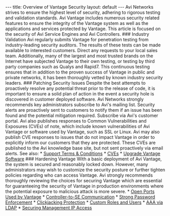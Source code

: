 <html>
 <head></head>
 <body>
  --- title: Overview of Vantage Security layout: default --- Avi Networks strives to ensure the highest level of security, adhering to rigorous testing and validation standards. Avi Vantage includes numerous security related features to ensure the integrity of the Vantage system as well as the applications and services protected by Vantage. This article is focused on the security of Avi Service Engines and Avi Controllers. ### Industry Validation Avi regularly submits Vantage for penetration testing from industry-leading security auditors. The results of these tests can be made available to interested customers. Direct any requests to your local sales team. Additionally, many of the largest and most trusted brands on the Internet have subjected Vantage to their own testing, or testing by third party companies such as Qualys and Rapid7. This continuous testing ensures that in addition to the proven success of Vantage in public and private networks, it has been thoroughly vetted by known industry security leaders. ### Patching Security Issues Despite the best attempts to proactively resolve any potential threat prior to the release of code, it is important to ensure a solid plan of action in the event a security hole is discovered in customer deployed software. Avi Networks strongly recommends key administrators subscribe to Avi's mailing list. Security alerts are proactively sent to customers to notify them if an issue has been found and the potential mitigation required. Subscribe via Avi's customer portal. Avi also publishes responses to Common Vulnerabilities and Exposures (CVEs) of note, which include known vulnerabilities of Avi Vantage or software used by Vantage, such as SSL or Linux. Avi may also publish CVE responses to issues that do not impact Vantage in order to explicitly inform our customers that they are protected. These CVEs are published to the Avi knowledge base site, but not sent proactively via email alerts. See also: * 
  <a href="/support-terms-and-conditions/">Support Terms &amp; Conditions</a> * 
  <a href="/search-results/?q=cve">CVEs</a> * 
  <a href="/upgrading-the-vantage-software/">Upgrade Vantage Software</a> ### Hardening Vantage With a basic deployment of Avi Vantage, the system is secured and reasonably locked down. However, many administrators may wish to customize the security posture or further tighten policies regarding who can access Vantage. Avi strongly recommends thoroughly reviewing the choices for securing Vantage which are essential for guaranteeing the security of Vantage in production environments where the potential exposure to malicious attack is more severe. * 
  <a href="/protocol-ports-used-by-vantage-for-management-communication/">Open Ports Used by Vantage</a> * 
  <a href="/controller-to-service-engine-communication/">Controller-to-SE Communication</a> * 
  <a href="/strong-password-enforcement/">Strong Password Enforcement</a> * 
  <a href="/docs/latest/clickjacking-protection">Clickjacking Protection</a> * 
  <a href="/docs/configuration-guide/administration/user-accounts/">Custom Roles and Users</a> * 
  <a href="/ldap-auth-profile-test/">AAA via LDAP</a> * 
  <a href="/securing-management-ip-access/">Securing Management IP Access</a> &nbsp;
 </body>
</html>